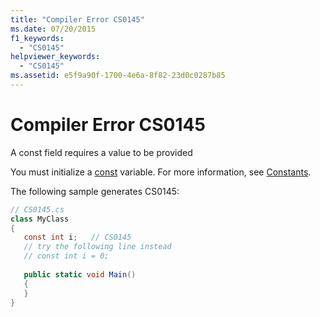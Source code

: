 ```yaml
---
title: "Compiler Error CS0145"
ms.date: 07/20/2015
f1_keywords: 
  - "CS0145"
helpviewer_keywords: 
  - "CS0145"
ms.assetid: e5f9a90f-1700-4e6a-8f82-23d0c0287b85
---
```

# Compiler Error CS0145
A const field requires a value to be provided  
  
 You must initialize a [const](../language-reference/keywords/const.md) variable. For more information, see [Constants](../programming-guide/classes-and-structs/constants.md).  
  
 The following sample generates CS0145:  
  
```csharp  
// CS0145.cs  
class MyClass  
{  
   const int i;   // CS0145  
   // try the following line instead  
   // const int i = 0;  
  
   public static void Main()  
   {  
   }  
}  
```
